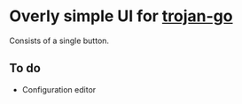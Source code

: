 # Overly simple UI for [trojan-go](https://github.com/RunawayVPN/trojan-go)

Consists of a single button.

## To do
- Configuration editor
